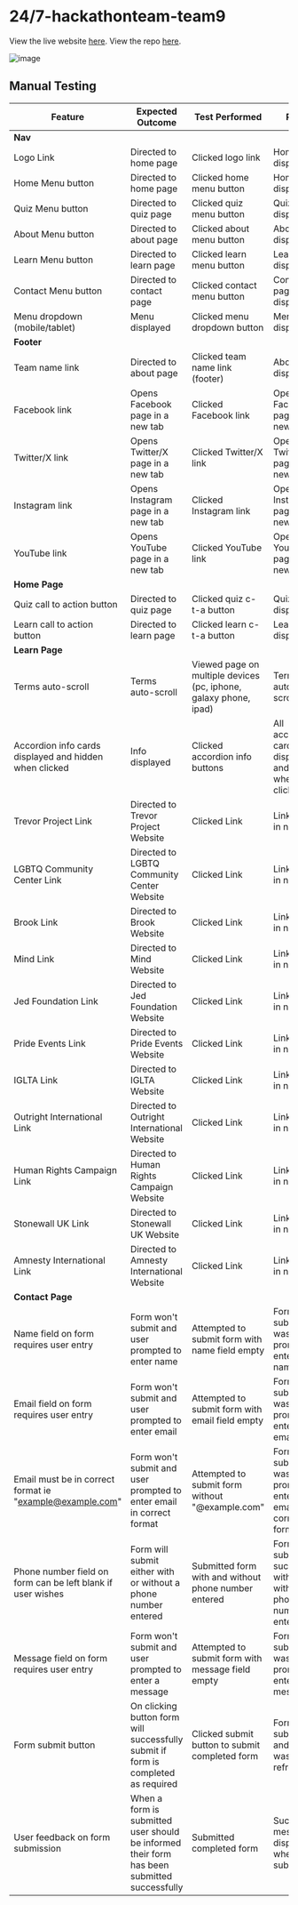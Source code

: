 # 24/7-hackathonteam-team9

View the live website [here](https://declan444.github.io/24-7-hackathon-team9/).
View the repo [here](https://github.com/Declan444/24-7-hackathon-team9).


![image](https://github.com/user-attachments/assets/073b1221-62d8-45d6-94cf-87dfaa3775d9)


## Manual Testing

| Feature | Expected Outcome | Test Performed | Result | Pass/Fail | Tested By |
| --- | --- | --- | --- | --- | --- |
| **Nav** |
| Logo Link | Directed to home page | Clicked logo link | Home page displayed | Pass | Kyle |
| Home Menu button | Directed to home page | Clicked home menu button | Home page displayed | Pass | Kyle |
| Quiz Menu button | Directed to quiz page | Clicked quiz menu button | Quiz page displayed | Pass | Kyle |
| About Menu button | Directed to about page | Clicked about menu button | About page displayed | Pass | Kyle |
| Learn Menu button | Directed to learn page | Clicked learn menu button | Learn page displayed | Pass | Kyle |
| Contact Menu button | Directed to contact page | Clicked contact menu button | Contact page displayed | Pass | Kyle |
| Menu dropdown (mobile/tablet) | Menu displayed | Clicked menu dropdown button | Menu displayed | Pass | Kyle |
| **Footer** |
| Team name link | Directed to about page | Clicked team name link (footer) | About page displayed | Pass | Kyle |
| Facebook link | Opens Facebook page in a new tab | Clicked Facebook link | Opened Facebook page in a new tab | Pass | Kyle |
| Twitter/X link | Opens Twitter/X page in a new tab | Clicked Twitter/X link | Opened Twitter/X page in a new tab | Pass | Kyle |
| Instagram link | Opens Instagram page in a new tab | Clicked Instagram link | Opened Instagram page in a new tab | Pass | Kyle |
| YouTube link | Opens YouTube page in a new tab | Clicked YouTube link | Opened YouTube page in a new tab | Pass | Kyle |
| **Home Page** |
| Quiz call to action button | Directed to quiz page | Clicked quiz c-t-a button | Quiz page displayed | Pass | Kyle |
| Learn call to action button | Directed to learn page | Clicked learn c-t-a button | Learn page displayed | Pass | Kyle |
| **Learn Page** |
| Terms auto-scroll | Terms auto-scroll | Viewed page on multiple devices (pc, iphone, galaxy phone, ipad) | Terms auto-scrolled | Pass | Kyle |
| Accordion info cards displayed and hidden when clicked | Info displayed | Clicked accordion info buttons | All accordion cards displayed and hidden when clicked | Pass | Kyle |
| Trevor Project Link| Directed to Trevor Project Website | Clicked Link | Link opened in new tab | Pass | Ben |
| LGBTQ Community Center Link| Directed to LGBTQ Community Center Website | Clicked Link | Link opened in new tab | Pass | Ben |
| Brook Link| Directed to Brook Website | Clicked Link | Link opened in new tab | Pass | Ben |
| Mind Link| Directed to Mind Website | Clicked Link | Link opened in new tab | Pass | Ben |
| Jed Foundation Link| Directed to Jed Foundation Website | Clicked Link | Link opened in new tab | Pass | Ben |
| Pride Events Link| Directed to Pride Events Website | Clicked Link | Link opened in new tab | Pass | Ben |
| IGLTA Link| Directed to IGLTA Website | Clicked Link | Link opened in new tab | Pass | Ben |
| Outright International Link| Directed to Outright International Website | Clicked Link | Link opened in new tab | Pass | Ben |
| Human Rights Campaign Link| Directed to Human Rights Campaign Website | Clicked Link | Link opened in new tab | Pass | Ben |
| Stonewall UK Link| Directed to Stonewall UK Website | Clicked Link | Link opened in new tab | Pass | Ben |
| Amnesty International Link| Directed to Amnesty International Website | Clicked Link | Link opened in new tab | Pass | Ben |
| **Contact Page** |
| Name field on form requires user entry | Form won't submit and user prompted to enter name | Attempted to submit form with name field empty  | Form didn't submit and I was prompted to enter my name | Pass | Chris |
| Email field on form requires user entry | Form won't submit and user prompted to enter email | Attempted to submit form with email field empty  | Form didn't submit and I was prompted to enter my email | Pass | Chris |
| Email must be in correct format ie "example@example.com" | Form won't submit and user prompted to enter email in correct format | Attempted to submit form without "@example.com" | Form didn't submit and I was prompted to enter my email in the correct format | Pass | Chris |
| Phone number field on form can be left blank if user wishes | Form will submit either with or without a phone number entered | Submitted form with and without phone number entered  | Form submitted successfully with and without a phone number entered | Pass | Chris |
| Message field on form requires user entry | Form won't submit and user prompted to enter a message | Attempted to submit form with message field empty  | Form didn't submit and I was prompted to enter a message | Pass | Chris |
| Form submit button | On clicking button form will successfully submit if form is completed as required | Clicked submit button to submit completed form  | Form submitted and page was refreshed | Pass | Chris |
| User feedback on form submission | When a form is submitted user should be informed their form has been submitted successfully | Submitted completed form | Success message is displayed when form submitted | Pass | Chris |